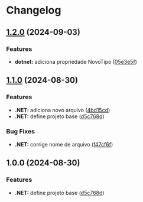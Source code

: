 # Changelog

## [1.2.0](https://github.com/renebentes/release-please/compare/v1.1.0...v1.2.0) (2024-09-03)


### Features

* **dotnet:** adiciona propriedade NovoTipo ([05e3e5f](https://github.com/renebentes/release-please/commit/05e3e5ff482df6fd76c2ca1a6fcf422eca4ecc15))

## [1.1.0](https://github.com/renebentes/release-please/compare/v1.0.0...v1.1.0) (2024-08-30)


### Features

* **.NET:** adiciona novo arquivo ([4bd15cd](https://github.com/renebentes/release-please/commit/4bd15cd9e7d3520ad18869b377ae77e3688d945d))
* **.NET:** define projeto base ([d5c768d](https://github.com/renebentes/release-please/commit/d5c768d302ea4b9d91333c9cd819f65338a4d390))


### Bug Fixes

* **.NET:** corrige nome de arquivo ([f47cf6f](https://github.com/renebentes/release-please/commit/f47cf6f2cb088892be5b8c05d6fa85b80fd66ad7))

## 1.0.0 (2024-08-30)


### Features

* **.NET:** define projeto base ([d5c768d](https://github.com/renebentes/release-please/commit/d5c768d302ea4b9d91333c9cd819f65338a4d390))
